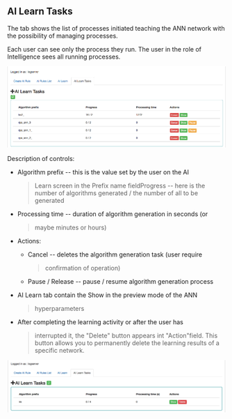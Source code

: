 AI Learn Tasks
--------------

The tab shows the list of processes initiated teaching the ANN network
with the possibility of managing processes.

Each user can see only the process they run. The user in the role of
Intelligence sees all running processes.

![](./media/media/image75.png)

Description of controls:

-   Algorithm prefix -- this is the value set by the user on the AI
    > Learn screen in the Prefix name fieldProgress -- here is the
    > number of algorithms generated / the number of all to be generated

-   Processing time -- duration of algorithm generation in seconds (or
    > maybe minutes or hours)

-   Actions:

    -   Cancel -- deletes the algorithm generation task (user require
        > confirmation of operation)

    -   Pause / Release -- pause / resume algorithm generation process

-   AI Learn tab contain the Show in the preview mode of the ANN
    > hyperparameters

-   After completing the learning activity or after the user has
    > interrupted it, the "Delete" button appears int "Action"field.
    > This button allows you to permanently delete the learning results
    > of a specific network.


![](./media/media/image76.png)
